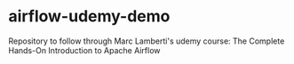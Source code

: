 # airflow-udemy-demo
Repository to follow through Marc Lamberti's udemy course: The Complete Hands-On Introduction to Apache Airflow
